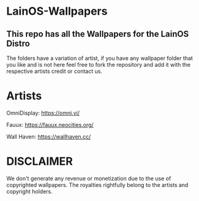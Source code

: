 # LainOS-Wallpapers
## This repo has all the Wallpapers for the LainOS Distro
The folders have a variation of artist, if you have any wallpaper folder that you like and is not here feel free to fork the repository and add it with the respective artists credit or contact us.
# Artists
OmniDisplay: https://omni.vi/

Fauux: https://fauux.neocities.org/

Wall Haven: https://wallhaven.cc/
# DISCLAIMER
We don't generate any revenue or monetization due to the use of copyrighted wallpapers. The royalties rightfully belong to the artists and copyright holders.